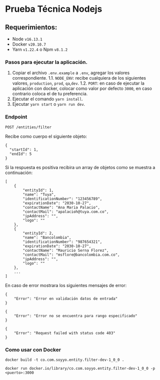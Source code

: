 # Prueba Técnica Nodejs

## Requerimientos: 
* Node `v16.13.1`
* Docker `v20.10.7`
* Yarn `v1.22.4` o Npm `v8.1.2`


### Pasos para ejecutar la aplicación.
1. Copiar el archivo `.env.example` a `.env`,  agregar los valores correspondiente.
1.1. `NODE_ENV`: recibe cualquiera de los siguientes valores, `production`, `prod`, `qa`,`dev`.
1.2. `PORT`: en caso de ejecutar la aplicación con docker, colocar como valor por defecto `3000`, en caso contrario coloca el de tu preferencia.
2. Ejecutar el comando `yarn install`.
3. Ejecutar `yarn start` o `yarn run dev`.

### Endpoint
`POST /entities/filter`

Recibe como cuerpo el siguiente objeto: 

```
{
  "startId": 1,
  "endId": 5
}
```

Si la respuesta es positiva recibira un array de objetos como se muestra a continuación:
```
[
    {
        "entityId": 1,
        "name": "Tuya",
        "identificationNumber": "123456789",
        "expirationDate": "2030-10-27",
        "contactName": "Ana Maria Palacio",
        "contactMail": "apalacioh@tuya.com.co",
        "ipAddress": "",
        "logo": ""
    },
    {
        "entityId": 2,
        "name": "Bancolombia",
        "identificationNumber": "987654321",
        "expirationDate": "2030-10-27",
        "contactName": "Mauricio Serna Florez",
        "contactMail": "msflore@bancolombia.com.co",
        "ipAddress": "",
        "logo": ""
    },
    ...
]
```
En caso de error mostrara los siguientes mensajes de error: 

```
{
    "Error": "Error en validación datos de entrada"
}
```

```
{
    "Error": "Error no se encuentra para rango especificado"
}
```
```
{
    "Error": "Request failed with status code 403"
}
```
### Como usar con Docker

```
docker build -t co.com.soyyo.entity.filter-dev-1_0_0 .
```

```
docker run docker.io/library/co.com.soyyo.entity.filter-dev-1_0_0 -p <puerto>:3000
```